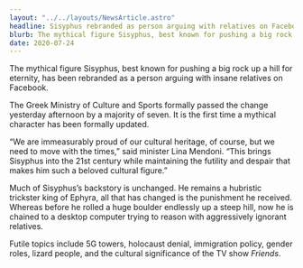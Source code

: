 ```yaml
---
layout: "../../layouts/NewsArticle.astro"
headline: Sisyphus rebranded as person arguing with relatives on Facebook
blurb: The mythical figure Sisyphus, best known for pushing a big rock up a hill for eternity, has been rebranded as a person arguing with insane relatives on Facebook.
date: 2020-07-24
---
```


The mythical figure Sisyphus, best known for pushing a big rock up a hill for eternity, has been rebranded as a person arguing with insane relatives on Facebook.

The Greek Ministry of Culture and Sports formally passed the change yesterday afternoon by a majority of seven. It is the first time a mythical character has been formally updated.

“We are immeasurably proud of our cultural heritage, of course, but we need to move with the times,” said minister Lina Mendoni. “This brings Sisyphus into the 21st century while maintaining the futility and despair that makes him such a beloved cultural figure.”

Much of Sisyphus’s backstory is unchanged. He remains a hubristic trickster king of Ephyra, all that has changed is the punishment he received. Whereas before he rolled a huge boulder endlessly up a steep hill, now he is chained to a desktop computer trying to reason with aggressively ignorant relatives.

Futile topics include 5G towers, holocaust denial, immigration policy, gender roles, lizard people, and the cultural significance of the TV show _Friends_.
